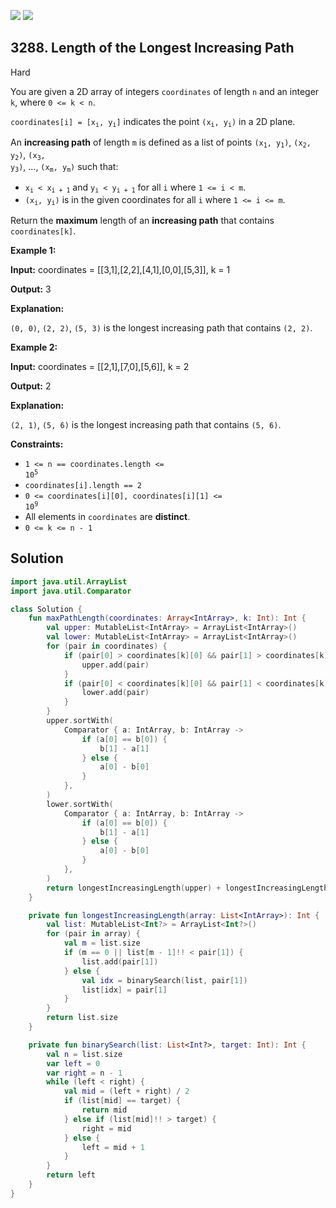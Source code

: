[![](https://img.shields.io/github/stars/javadev/LeetCode-in-Kotlin?label=Stars&style=flat-square)](https://github.com/javadev/LeetCode-in-Kotlin)
[![](https://img.shields.io/github/forks/javadev/LeetCode-in-Kotlin?label=Fork%20me%20on%20GitHub%20&style=flat-square)](https://github.com/javadev/LeetCode-in-Kotlin/fork)

## 3288\. Length of the Longest Increasing Path

Hard

You are given a 2D array of integers `coordinates` of length `n` and an integer `k`, where `0 <= k < n`.

<code>coordinates[i] = [x<sub>i</sub>, y<sub>i</sub>]</code> indicates the point <code>(x<sub>i</sub>, y<sub>i</sub>)</code> in a 2D plane.

An **increasing path** of length `m` is defined as a list of points <code>(x<sub>1</sub>, y<sub>1</sub>)</code>, <code>(x<sub>2</sub>, y<sub>2</sub>)</code>, <code>(x<sub>3</sub>, y<sub>3</sub>)</code>, ..., <code>(x<sub>m</sub>, y<sub>m</sub>)</code> such that:

*   <code>x<sub>i</sub> < x<sub>i + 1</sub></code> and <code>y<sub>i</sub> < y<sub>i + 1</sub></code> for all `i` where `1 <= i < m`.
*   <code>(x<sub>i</sub>, y<sub>i</sub>)</code> is in the given coordinates for all `i` where `1 <= i <= m`.

Return the **maximum** length of an **increasing path** that contains `coordinates[k]`.

**Example 1:**

**Input:** coordinates = \[\[3,1],[2,2],[4,1],[0,0],[5,3]], k = 1

**Output:** 3

**Explanation:**

`(0, 0)`, `(2, 2)`, `(5, 3)` is the longest increasing path that contains `(2, 2)`.

**Example 2:**

**Input:** coordinates = \[\[2,1],[7,0],[5,6]], k = 2

**Output:** 2

**Explanation:**

`(2, 1)`, `(5, 6)` is the longest increasing path that contains `(5, 6)`.

**Constraints:**

*   <code>1 <= n == coordinates.length <= 10<sup>5</sup></code>
*   `coordinates[i].length == 2`
*   <code>0 <= coordinates[i][0], coordinates[i][1] <= 10<sup>9</sup></code>
*   All elements in `coordinates` are **distinct**.
*   `0 <= k <= n - 1`

## Solution

```kotlin
import java.util.ArrayList
import java.util.Comparator

class Solution {
    fun maxPathLength(coordinates: Array<IntArray>, k: Int): Int {
        val upper: MutableList<IntArray> = ArrayList<IntArray>()
        val lower: MutableList<IntArray> = ArrayList<IntArray>()
        for (pair in coordinates) {
            if (pair[0] > coordinates[k][0] && pair[1] > coordinates[k][1]) {
                upper.add(pair)
            }
            if (pair[0] < coordinates[k][0] && pair[1] < coordinates[k][1]) {
                lower.add(pair)
            }
        }
        upper.sortWith(
            Comparator { a: IntArray, b: IntArray ->
                if (a[0] == b[0]) {
                    b[1] - a[1]
                } else {
                    a[0] - b[0]
                }
            },
        )
        lower.sortWith(
            Comparator { a: IntArray, b: IntArray ->
                if (a[0] == b[0]) {
                    b[1] - a[1]
                } else {
                    a[0] - b[0]
                }
            },
        )
        return longestIncreasingLength(upper) + longestIncreasingLength(lower) + 1
    }

    private fun longestIncreasingLength(array: List<IntArray>): Int {
        val list: MutableList<Int?> = ArrayList<Int?>()
        for (pair in array) {
            val m = list.size
            if (m == 0 || list[m - 1]!! < pair[1]) {
                list.add(pair[1])
            } else {
                val idx = binarySearch(list, pair[1])
                list[idx] = pair[1]
            }
        }
        return list.size
    }

    private fun binarySearch(list: List<Int?>, target: Int): Int {
        val n = list.size
        var left = 0
        var right = n - 1
        while (left < right) {
            val mid = (left + right) / 2
            if (list[mid] == target) {
                return mid
            } else if (list[mid]!! > target) {
                right = mid
            } else {
                left = mid + 1
            }
        }
        return left
    }
}
```